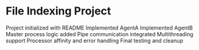# File Indexing Project
Project initialized with README
Implemented AgentA
Implemented AgentB
Master process logic added
Pipe communication integrated
Multithreading support
Processor affinity and error handling
Final testing and cleanup